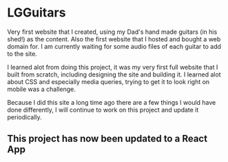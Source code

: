# LGGuitars

Very first website that I created, using my Dad's hand made guitars (in his shed!) as the content.
Also the first website that I hosted and bought a web domain for.
I am currently waiting for some audio files of each guitar to add to the site.

I learned alot from doing this project, it was my very first full website that I built from scratch, including designing the site and building it. I learned alot about CSS and especially media queries, trying to get it to look right on mobile was a challenge.

Because I did this site a long time ago there are a few things I would have done differently, I will continue to work on this project and update it periodically.

## This project has now been updated to a React App
